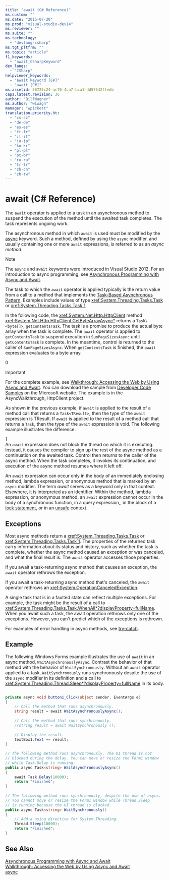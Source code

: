 ```yaml
---
title: "await (C# Reference)"
ms.custom: ""
ms.date: "2015-07-20"
ms.prod: "visual-studio-dev14"
ms.reviewer: ""
ms.suite: ""
ms.technology: 
  - "devlang-csharp"
ms.tgt_pltfrm: ""
ms.topic: "article"
f1_keywords: 
  - "await_CSharpKeyword"
dev_langs: 
  - "CSharp"
helpviewer_keywords: 
  - "await keyword [C#]"
  - "await [C#]"
ms.assetid: 50725c24-ac76-4ca7-bca1-dd57642ffedb
caps.latest.revision: 36
author: "BillWagner"
ms.author: "wiwagn"
manager: "wpickett"
translation.priority.ht: 
  - "cs-cz"
  - "de-de"
  - "es-es"
  - "fr-fr"
  - "it-it"
  - "ja-jp"
  - "ko-kr"
  - "pl-pl"
  - "pt-br"
  - "ru-ru"
  - "tr-tr"
  - "zh-cn"
  - "zh-tw"
---
```

# await (C# Reference)
The `await` operator is applied to a task in an asynchronous method to suspend the execution of the method until the awaited task completes. The task represents ongoing work.  
  
 The asynchronous method in which `await` is used must be modified by the [async](../../../csharp\language-reference\keywords/async.md) keyword. Such a method, defined by using the `async` modifier, and usually containing one or more `await` expressions, is referred to as an *async method*.  
  
> [!NOTE]
>  The `async` and `await` keywords were introduced in Visual Studio 2012. For an introduction to async programming, see [Asynchronous Programming with Async and Await](../Topic/Asynchronous%20Programming%20with%20Async%20and%20Await%20\(C%23%20and%20Visual%20Basic\).md).  
  
 The task to which the `await` operator is applied typically is the return value from a call to a method that implements the [Task-Based Asynchronous Pattern](http://go.microsoft.com/fwlink/?LinkId=204847). Examples include values of type <xref:System.Threading.Tasks.Task> or <xref:System.Threading.Tasks.Task`1>.  
  
 In the following code, the <xref:System.Net.Http.HttpClient> method <xref:System.Net.Http.HttpClient.GetByteArrayAsync*> returns a `Task\<byte[]>`, `getContentsTask`. The task is a promise to produce the actual byte array when the task is complete. The `await` operator is applied to `getContentsTask` to suspend execution in `SumPageSizesAsync` until `getContentsTask` is complete. In the meantime, control is returned to the caller of `SumPageSizesAsync`. When `getContentsTask` is finished, the `await` expression evaluates to a byte array.  
  
<CodeContentPlaceHolder>0</CodeContentPlaceHolder>  
> [!IMPORTANT]
>  For the complete example, see [Walkthrough: Accessing the Web by Using Async and Await](../Topic/Walkthrough:%20Accessing%20the%20Web%20by%20Using%20Async%20and%20Await%20\(C%23%20and%20Visual%20Basic\).md). You can download the sample from [Developer Code Samples](http://go.microsoft.com/fwlink/?LinkID=255191&clcid=0x409) on the Microsoft website. The example is in the AsyncWalkthrough_HttpClient project.  
  
 As shown in the previous example, if `await` is applied to the result of a method call that returns a `Task<TResult>`, then the type of the `await` expression is TResult. If `await` is applied to the result of a method call that returns a `Task`, then the type of the `await` expression is void. The following example illustrates the difference.  
  
<CodeContentPlaceHolder>1</CodeContentPlaceHolder>  
 An `await` expression does not block the thread on which it is executing. Instead, it causes the compiler to sign up the rest of the async method as a continuation on the awaited task. Control then returns to the caller of the async method. When the task completes, it invokes its continuation, and execution of the async method resumes where it left off.  
  
 An `await` expression can occur only in the body of an immediately enclosing method, lambda expression, or anonymous method that is marked by an `async` modifier. The term *await* serves as a keyword only in that context. Elsewhere, it is interpreted as an identifier. Within the method, lambda expression, or anonymous method, an `await` expression cannot occur in the body of a synchronous function, in a query expression,, in the block of a [lock statement](../../../csharp\language-reference\keywords/lock-statement.md), or in an [unsafe](../../../csharp\language-reference\keywords/unsafe.md) context.  
  
## Exceptions  
 Most async methods return a <xref:System.Threading.Tasks.Task> or <xref:System.Threading.Tasks.Task`1>. The properties of the returned task carry information about its status and history, such as whether the task is complete, whether the async method caused an exception or was canceled, and what the final result is. The `await` operator accesses those properties.  
  
 If you await a task-returning async method that causes an exception, the  `await` operator rethrows the exception.  
  
 If you await a task-returning async method that's canceled, the `await` operator rethrows an <xref:System.OperationCanceledException>.  
  
 A single task that is in a faulted state can reflect multiple exceptions. For example, the task might be the result of a call to <xref:System.Threading.Tasks.Task.WhenAll*?displayProperty=fullName>. When you await such a task, the await operation rethrows only one of the exceptions. However, you can't predict which of the exceptions is rethrown.  
  
 For examples of error handling in async methods, see [try-catch](../../../csharp\language-reference\keywords/try-catch.md).  
  
## Example  
 The following Windows Forms example illustrates the use of `await` in an async method, `WaitAsynchronouslyAsync`. Contrast the behavior of that method with the behavior of `WaitSynchronously`. Without an `await` operator applied to a task, `WaitSynchronously` runs synchronously despite the use of the `async` modifier in its definition and a call to <xref:System.Threading.Thread.Sleep*?displayProperty=fullName> in its body.  
  
```c#  
  
private async void button1_Click(object sender, EventArgs e)  
{  
    // Call the method that runs asynchronously.  
    string result = await WaitAsynchronouslyAsync();  
  
    // Call the method that runs synchronously.  
    //string result = await WaitSynchronously ();  
  
    // Display the result.  
    textBox1.Text += result;  
}  
  
// The following method runs asynchronously. The UI thread is not  
// blocked during the delay. You can move or resize the Form1 window   
// while Task.Delay is running.  
public async Task<string> WaitAsynchronouslyAsync()  
{  
    await Task.Delay(10000);  
    return "Finished";  
}  
  
// The following method runs synchronously, despite the use of async.  
// You cannot move or resize the Form1 window while Thread.Sleep  
// is running because the UI thread is blocked.  
public async Task<string> WaitSynchronously()  
{  
    // Add a using directive for System.Threading.  
    Thread.Sleep(10000);  
    return "Finished";  
}  
```  
  
## See Also  
 [Asynchronous Programming with Async and Await](../Topic/Asynchronous%20Programming%20with%20Async%20and%20Await%20\(C%23%20and%20Visual%20Basic\).md)   
 [Walkthrough: Accessing the Web by Using Async and Await](../Topic/Walkthrough:%20Accessing%20the%20Web%20by%20Using%20Async%20and%20Await%20\(C%23%20and%20Visual%20Basic\).md)   
 [async](../../../csharp\language-reference\keywords/async.md)